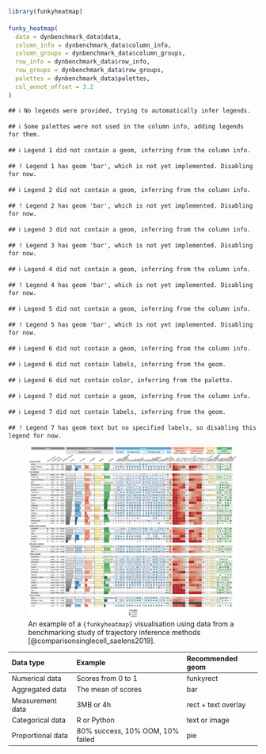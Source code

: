``` r
library(funkyheatmap)

funky_heatmap(
  data = dynbenchmark_data$data,
  column_info = dynbenchmark_data$column_info,
  column_groups = dynbenchmark_data$column_groups,
  row_info = dynbenchmark_data$row_info,
  row_groups = dynbenchmark_data$row_groups,
  palettes = dynbenchmark_data$palettes,
  col_annot_offset = 3.2
)
```

    ## ℹ No legends were provided, trying to automatically infer legends.

    ## ℹ Some palettes were not used in the column info, adding legends for them.

    ## ℹ Legend 1 did not contain a geom, inferring from the column info.

    ## ! Legend 1 has geom 'bar', which is not yet implemented. Disabling for now.

    ## ℹ Legend 2 did not contain a geom, inferring from the column info.

    ## ! Legend 2 has geom 'bar', which is not yet implemented. Disabling for now.

    ## ℹ Legend 3 did not contain a geom, inferring from the column info.

    ## ! Legend 3 has geom 'bar', which is not yet implemented. Disabling for now.

    ## ℹ Legend 4 did not contain a geom, inferring from the column info.

    ## ! Legend 4 has geom 'bar', which is not yet implemented. Disabling for now.

    ## ℹ Legend 5 did not contain a geom, inferring from the column info.

    ## ! Legend 5 has geom 'bar', which is not yet implemented. Disabling for now.

    ## ℹ Legend 6 did not contain a geom, inferring from the column info.

    ## ℹ Legend 6 did not contain labels, inferring from the geom.

    ## ℹ Legend 6 did not contain color, inferring from the palette.

    ## ℹ Legend 7 did not contain a geom, inferring from the column info.

    ## ℹ Legend 7 did not contain labels, inferring from the geom.

    ## ! Legend 7 has geom text but no specified labels, so disabling this legend for now.

<figure>
<img src="utils_files/figure-gfm/fig-dynbenchmark-1.png"
alt="An example of a {funkyheatmap} visualisation using data from a benchmarking study of trajectory inference methods [@comparisonsinglecell_saelens2019]." />
<figcaption aria-hidden="true">An example of a
<code>{funkyheatmap}</code> visualisation using data from a benchmarking
study of trajectory inference methods <span class="citation"
data-cites="comparisonsinglecell_saelens2019">[@comparisonsinglecell_saelens2019]</span>.</figcaption>
</figure>

| Data type         | Example                          | Recommended geom    |
|:------------------|:---------------------------------|:--------------------|
| Numerical data    | Scores from 0 to 1               | funkyrect           |
| Aggregated data   | The mean of scores               | bar                 |
| Measurement data  | 3MB or 4h                        | rect + text overlay |
| Categorical data  | R or Python                      | text or image       |
| Proportional data | 80% success, 10% OOM, 10% failed | pie                 |
